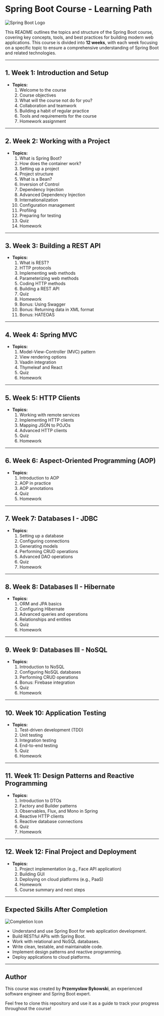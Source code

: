 # Spring Boot Course - Learning Path

![Spring Boot Logo](https://spring.io/images/favicon-9d250ca4d50036a2e6839c5ad99929d5.ico)

This README outlines the topics and structure of the Spring Boot course, covering key concepts, tools, and best practices for building modern web applications. This course is divided into **12 weeks**, with each week focusing on a specific topic to ensure a comprehensive understanding of Spring Boot and related technologies.

---

## **1. Week 1: Introduction and Setup**

- **Topics:**
  1. Welcome to the course
  2. Course objectives
  3. What will the course not do for you?
  4. Collaboration and teamwork
  5. Building a habit of regular practice
  6. Tools and requirements for the course
  7. Homework assignment

---

## **2. Week 2: Working with a Project**

- **Topics:**
  1. What is Spring Boot?
  2. How does the container work?
  3. Setting up a project
  4. Project structure
  5. What is a Bean?
  6. Inversion of Control
  7. Dependency Injection
  8. Advanced Dependency Injection
  9. Internationalization
  10. Configuration management
  11. Profiling
  12. Preparing for testing
  13. Quiz
  14. Homework

---

## **3. Week 3: Building a REST API**

- **Topics:**
  1. What is REST?
  2. HTTP protocols
  3. Implementing web methods
  4. Parameterizing web methods
  5. Coding HTTP methods
  6. Building a REST API
  7. Quiz
  8. Homework
  9. Bonus: Using Swagger
  10. Bonus: Returning data in XML format
  11. Bonus: HATEOAS

---

## **4. Week 4: Spring MVC**

- **Topics:**
  1. Model-View-Controller (MVC) pattern
  2. View rendering options
  3. Vaadin integration
  4. Thymeleaf and React
  5. Quiz
  6. Homework

---

## **5. Week 5: HTTP Clients**

- **Topics:**
  1. Working with remote services
  2. Implementing HTTP clients
  3. Mapping JSON to POJOs
  4. Advanced HTTP clients
  5. Quiz
  6. Homework

---

## **6. Week 6: Aspect-Oriented Programming (AOP)**

- **Topics:**
  1. Introduction to AOP
  2. AOP in practice
  3. AOP annotations
  4. Quiz
  5. Homework

---

## **7. Week 7: Databases I - JDBC**

- **Topics:**
  1. Setting up a database
  2. Configuring connections
  3. Generating models
  4. Performing CRUD operations
  5. Advanced DAO operations
  6. Quiz
  7. Homework

---

## **8. Week 8: Databases II - Hibernate**

- **Topics:**
  1. ORM and JPA basics
  2. Configuring Hibernate
  3. Advanced queries and operations
  4. Relationships and entities
  5. Quiz
  6. Homework

---

## **9. Week 9: Databases III - NoSQL**

- **Topics:**
  1. Introduction to NoSQL
  2. Configuring NoSQL databases
  3. Performing CRUD operations
  4. Bonus: Firebase integration
  5. Quiz
  6. Homework

---

## **10. Week 10: Application Testing**

- **Topics:**
  1. Test-driven development (TDD)
  2. Unit testing
  3. Integration testing
  4. End-to-end testing
  5. Quiz
  6. Homework

---

## **11. Week 11: Design Patterns and Reactive Programming**

- **Topics:**
  1. Introduction to DTOs
  2. Factory and Builder patterns
  3. Observables, Flux, and Mono in Spring
  4. Reactive HTTP clients
  5. Reactive database connections
  6. Quiz
  7. Homework

---

## **12. Week 12: Final Project and Deployment**

- **Topics:**
  1. Project implementation (e.g., Face API application)
  2. Building GUI
  3. Deploying on cloud platforms (e.g., PaaS)
  4. Homework
  5. Course summary and next steps

---

## **Expected Skills After Completion**

![Completion Icon](https://img.icons8.com/fluency/48/000000/checklist.png)

- Understand and use Spring Boot for web application development.
- Build RESTful APIs with Spring Boot.
- Work with relational and NoSQL databases.
- Write clean, testable, and maintainable code.
- Implement design patterns and reactive programming.
- Deploy applications to cloud platforms.

---

## **Author**

This course was created by **Przemysław Bykowski**, an experienced software engineer and Spring Boot expert.

Feel free to clone this repository and use it as a guide to track your progress throughout the course!

